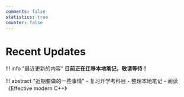 ```yaml
---
comments: false
statistics: true
counter: false
---
```


# Recent Updates

!!! info "最近更新的内容"
    **目前正在迁移本地笔记，敬请等待！**

!!! abstract "近期要做的一些事情"
    - 复习开学考科目
    - 整理本地笔记
    - 阅读《Effective modern C++》
